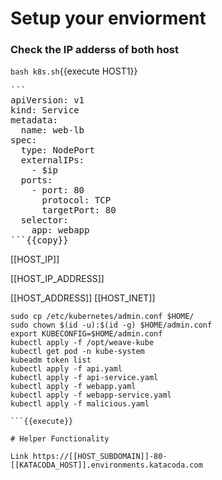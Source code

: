 # Setup your enviorment

### Check the IP adderss of both host

`bash k8s.sh`{{execute HOST1}}

<pre>
```
apiVersion: v1
kind: Service
metadata:
  name: web-lb
spec:
  type: NodePort
  externalIPs:
    - $ip
  ports:
    - port: 80
      protocol: TCP
      targetPort: 80
  selector:
    app: webapp
```{{copy}}
</pre>

[[HOST_IP]]

[[HOST_IP_ADDRESS]]

[[HOST_ADDRESS]]
[[HOST_INET]]

```
sudo cp /etc/kubernetes/admin.conf $HOME/
sudo chown $(id -u):$(id -g) $HOME/admin.conf
export KUBECONFIG=$HOME/admin.conf
kubectl apply -f /opt/weave-kube
kubectl get pod -n kube-system
kubeadm token list
kubectl apply -f api.yaml
kubectl apply -f api-service.yaml
kubectl apply -f webapp.yaml
kubectl apply -f webapp-service.yaml
kubectl apply -f malicious.yaml

```{{execute}}

# Helper Functionality

Link https://[[HOST_SUBDOMAIN]]-80-[[KATACODA_HOST]].environments.katacoda.com